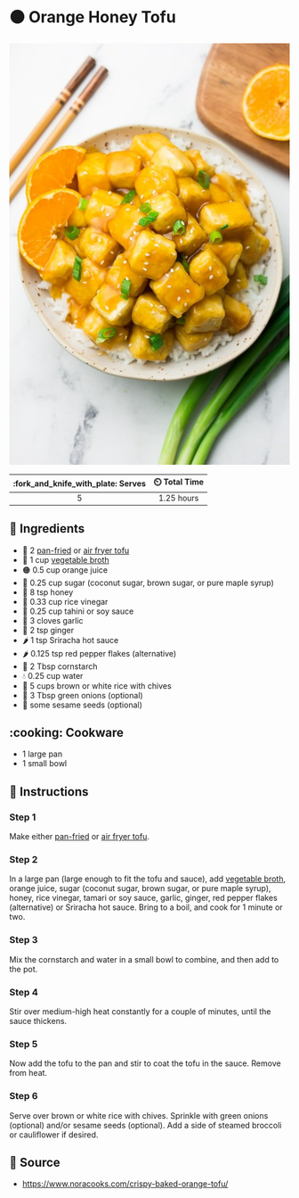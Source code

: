 # :orange_circle: Orange Honey Tofu

![Orange Honey Tofu](../assets/images/orange-honey-tofu.jpg)

| :fork_and_knife_with_plate: Serves | :timer_clock: Total Time |
|:----------------------------------:|:-----------------------: |
| 5 | 1.25 hours |

## :salt: Ingredients

- :butter: 2 [pan-fried][1] or [air fryer tofu][2]
- :stew: 1 cup [vegetable broth][3]
- :orange_circle: 0.5 cup orange juice
- :candy: 0.25 cup sugar (coconut sugar, brown sugar, or pure maple syrup)
- :honey_pot: 8 tsp honey
- :rice: 0.33 cup rice vinegar
- :takeout_box: 0.25 cup tahini or soy sauce
- :garlic: 3 cloves garlic
- :sweet_potato: 2 tsp ginger
- :hot_pepper: 1 tsp Sriracha hot sauce
- :hot_pepper: 0.125 tsp red pepper flakes (alternative)
- :corn: 2 Tbsp cornstarch
- :droplet: 0.25 cup water
- :rice: 5 cups brown or white rice with chives
- :herb: 3 Tbsp green onions (optional)
- :chestnut: some sesame seeds (optional)

## :cooking: Cookware

- 1 large pan
- 1 small bowl

## :pencil: Instructions

### Step 1

Make either [pan-fried][1] or [air fryer tofu][2].

### Step 2

In a large pan (large enough to fit the tofu and sauce), add [vegetable broth][3], orange juice, sugar (coconut sugar,
brown sugar, or pure maple syrup), honey, rice vinegar, tamari or soy sauce, garlic, ginger, red pepper flakes
(alternative) or Sriracha hot sauce. Bring to a boil, and cook for 1 minute or two.

### Step 3

Mix the cornstarch and water in a small bowl to combine, and then add to the pot.

### Step 4

Stir over medium-high heat constantly for a couple of minutes, until the sauce thickens.

### Step 5

Now add the tofu to the pan and stir to coat the tofu in the sauce. Remove from heat.

### Step 6

Serve over brown or white rice with chives. Sprinkle with green onions (optional) and/or sesame seeds (optional). Add a
side of steamed broccoli or cauliflower if desired.

## :link: Source

- <https://www.noracooks.com/crispy-baked-orange-tofu/>

[1]: <../ingredients/pan-fried-tofu.md>
[2]: <../ingredients/air-fryer-tofu.md>
[3]: <../ingredients/vegetable-broth.md>
